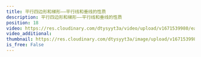 ```yaml
---
title: 平行四边形和梯形——平行线和垂线的性质
description: 平行四边形和梯形——平行线和垂线的性质
position: 18
video: https://res.cloudinary.com/dtysyyt3a/video/upload/v1671539980/easymath/4年级上/05单元平行四边形和梯形/krewwa1azbltyilnedgw.mp4
video_additional: 
thumbnail: https://res.cloudinary.com/dtysyyt3a/image/upload/v1671539983/easymath/4年级上/05单元平行四边形和梯形/ulpbnxro5qvmny1z2ncb.png
is_free: False
---
```

